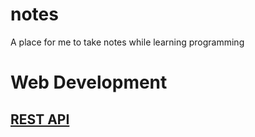 # notes
A place for me to take notes while learning programming


# Web Development
## [REST API](topics/rest-api.md)

